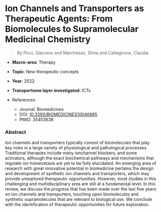 # Ion Channels and Transporters as Therapeutic Agents: From Biomolecules to Supramolecular Medicinal Chemistry

> By Picci, Giacomo and Marchesan, Silvia and Caltagirone, Claudia

- **Macro-area**: Therapy
- **Topic**: New therapeutic concepts
- **Year**: 2022
- **Transportome layer investigated**: ICTs

- References:
  - Journal: Biomedicines
  - DOI: [10.3390/BIOMEDICINES10040885](https://doi.org/10.3390/BIOMEDICINES10040885)
  - PMID: 35453638

### Abstract

Ion channels and transporters typically consist of biomolecules that play key roles in a large variety of physiological and pathological processes. Traditional therapies include many ionchannel blockers, and some activators, although the exact biochemical pathways and mechanisms that regulate ion homeostasis are yet to be fully elucidated. An emerging area of research with great innovative potential in biomedicine pertains the design and development of synthetic ion channels and transporters, which may provide unexplored therapeutic opportunities. However, most studies in this challenging and multidisciplinary area are still at a fundamental level. In this review, we discuss the progress that has been made over the last five years on ion channels and transporters, touching upon biomolecules and synthetic supramolecules that are relevant to biological use. We conclude with the identification of therapeutic opportunities for future exploration.
